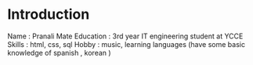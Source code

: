 # Introduction 

Name : Pranali Mate
Education : 3rd year IT engineering student at YCCE
Skills : html, css, sql
Hobby : music, learning languages (have some basic knowledge of spanish , korean )


